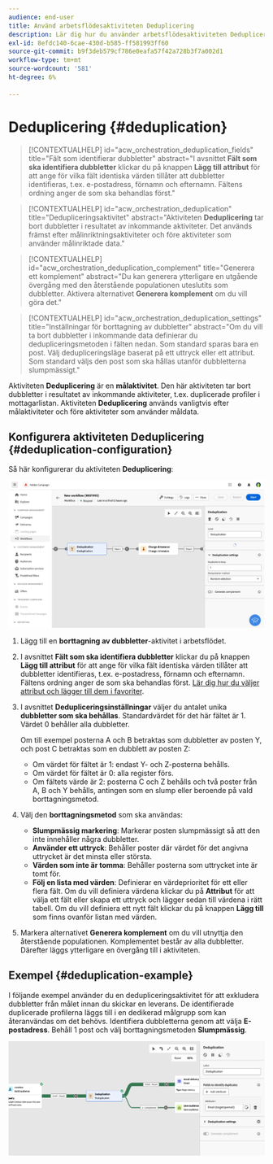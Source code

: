 ```yaml
---
audience: end-user
title: Använd arbetsflödesaktiviteten Deduplicering
description: Lär dig hur du använder arbetsflödesaktiviteten Deduplicering
exl-id: 8efdc140-6cae-430d-b585-ff581993ff60
source-git-commit: b9f3deb579cf786e0eafa57f42a728b3f7a002d1
workflow-type: tm+mt
source-wordcount: '581'
ht-degree: 6%

---
```


# Deduplicering {#deduplication}

>[!CONTEXTUALHELP]
>id="acw_orchestration_deduplication_fields"
>title="Fält som identifierar dubbletter"
>abstract="I avsnittet **Fält som ska identifiera dubbletter** klickar du på knappen **Lägg till attribut** för att ange för vilka fält identiska värden tillåter att dubbletter identifieras, t.ex. e-postadress, förnamn och efternamn. Fältens ordning anger de som ska behandlas först."

>[!CONTEXTUALHELP]
>id="acw_orchestration_deduplication"
>title="Dedupliceringsaktivitet"
>abstract="Aktiviteten **Deduplicering** tar bort dubbletter i resultatet av inkommande aktiviteter. Det används främst efter målinriktningsaktiviteter och före aktiviteter som använder målinriktade data."

>[!CONTEXTUALHELP]
>id="acw_orchestration_deduplication_complement"
>title="Generera ett komplement"
>abstract="Du kan generera ytterligare en utgående övergång med den återstående populationen uteslutits som dubbletter. Aktivera alternativet **Generera komplement** om du vill göra det."

>[!CONTEXTUALHELP]
>id="acw_orchestration_deduplication_settings"
>title="Inställningar för borttagning av dubbletter"
>abstract="Om du vill ta bort dubbletter i inkommande data definierar du dedupliceringsmetoden i fälten nedan. Som standard sparas bara en post. Välj dedupliceringsläge baserat på ett uttryck eller ett attribut. Som standard väljs den post som ska hållas utanför dubbletterna slumpmässigt."

Aktiviteten **Deduplicering** är en **målaktivitet**. Den här aktiviteten tar bort dubbletter i resultatet av inkommande aktiviteter, t.ex. duplicerade profiler i mottagarlistan. Aktiviteten **Deduplicering** används vanligtvis efter målaktiviteter och före aktiviteter som använder måldata.

## Konfigurera aktiviteten Deduplicering {#deduplication-configuration}

Så här konfigurerar du aktiviteten **Deduplicering**:

![Konfigurationsprocess för deduplicering av arbetsflöde](../assets/workflow-deduplication.png)

1. Lägg till en **borttagning av dubbletter**-aktivitet i arbetsflödet.

1. I avsnittet **Fält som ska identifiera dubbletter** klickar du på knappen **Lägg till attribut** för att ange för vilka fält identiska värden tillåter att dubbletter identifieras, t.ex. e-postadress, förnamn och efternamn. Fältens ordning anger de som ska behandlas först. [Lär dig hur du väljer attribut och lägger till dem i favoriter](../../get-started/attributes.md).

1. I avsnittet **Dedupliceringsinställningar** väljer du antalet unika **dubbletter som ska behållas**. Standardvärdet för det här fältet är 1. Värdet 0 behåller alla dubbletter.

   Om till exempel posterna A och B betraktas som dubbletter av posten Y, och post C betraktas som en dubblett av posten Z:

   * Om värdet för fältet är 1: endast Y- och Z-posterna behålls.
   * Om värdet för fältet är 0: alla register förs.
   * Om fältets värde är 2: posterna C och Z behålls och två poster från A, B och Y behålls, antingen som en slump eller beroende på vald borttagningsmetod.

1. Välj den **borttagningsmetod** som ska användas:

   * **Slumpmässig markering**: Markerar posten slumpmässigt så att den inte innehåller några dubbletter.
   * **Använder ett uttryck**: Behåller poster där värdet för det angivna uttrycket är det minsta eller största.
   * **Värden som inte är tomma**: Behåller posterna som uttrycket inte är tomt för.
   * **Följ en lista med värden**: Definierar en värdeprioritet för ett eller flera fält. Om du vill definiera värdena klickar du på **Attribut** för att välja ett fält eller skapa ett uttryck och lägger sedan till värdena i rätt tabell. Om du vill definiera ett nytt fält klickar du på knappen **Lägg till** som finns ovanför listan med värden.

1. Markera alternativet **Generera komplement** om du vill utnyttja den återstående populationen. Komplementet består av alla dubbletter. Därefter läggs ytterligare en övergång till i aktiviteten.

## Exempel {#deduplication-example}

I följande exempel använder du en dedupliceringsaktivitet för att exkludera dubbletter från målet innan du skickar en leverans. De identifierade duplicerade profilerna läggs till i en dedikerad målgrupp som kan återanvändas om det behövs. Identifiera dubbletterna genom att välja **E-postadress**. Behåll 1 post och välj borttagningsmetoden **Slumpmässig**.

![Exempel på dedupliceringsaktivitet i ett arbetsflöde](../assets/workflow-deduplication-example.png)
